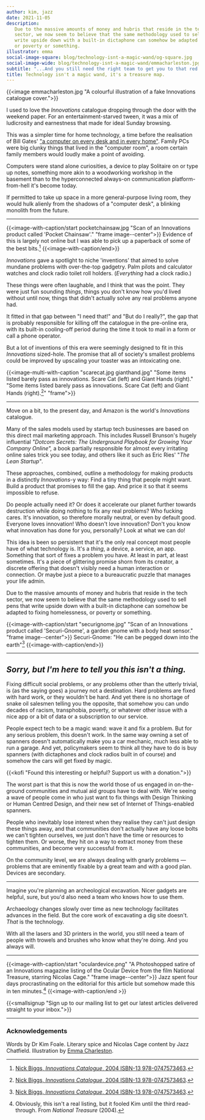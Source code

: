 ```yaml
---
author: kim, jazz
date: 2021-11-05
description:
   Due to the massive amounts of money and hubris that reside in the tech
   sector, we now seem to believe that the same methodology used to sell pens that
   write upside down with a built-in dictaphone can somehow be adapted to fixing homelessness,
   or poverty or something.
illustrator: emma
social-image-square: blog/technology-isnt-a-magic-wand/og-square.jpg
social-image-wide: blog/technology-isnt-a-magic-wand/emmacharleston.jpg
subtitle: "...And you still need the right team to get you to that red X."
title: Technology isn't a magic wand, it's a treasure map.
---
```


{{<image emmacharleston.jpg "A colourful illustration of a fake Innovations catalogue cover.">}}

I used to love the _Innovations_ catalogue dropping through the door with the weekend paper. For an entertainment-starved tween, it was a mix of ludicrosity and earnestness that made for ideal Sunday browsing.

This was a simpler time for home technology, a time before the realisation of Bill Gates' ["a computer on every desk and in every home"](https://www.businessinsider.com/microsoft-ceo-satya-nadella-bothered-by-bill-gates-mission-2017-2?r=US&IR=T). Family PCs were big clunky things that lived in the "computer room", a room certain family members would loudly make a point of avoiding.

Computers were stand alone curiosities, a device to play Solitaire on or type up notes, something more akin to a woodworking workshop in the basement than to the hyperconnected always-on communication platform-from-hell it's become today.

If permitted to take up space in a more general-purpose living room, they would hulk alienly from the shadows of a "computer desk", a blinking monolith from the future.

---

{{<image-with-caption/start pocketchainsaw.jpg "Scan of an Innovations product called 'Pocket Chainsaw'." "frame image--center">}}
Evidence of this is largely not online but I was able to pick up a paperback of some of the best bits.[^1] 
{{<image-with-caption/end>}}

_Innovations_ gave a spotlight to niche 'inventions' that aimed to solve mundane problems with over-the-top gadgetry. Palm pilots and calculator watches and clock radio toilet roll holders. (_Everything_ had a clock radio.)

These things were often laughable, and I think that was the point. They were just fun sounding _things_, things you don't know how you'd lived without until now, things that didn't actually solve any real problems anyone had.

It fitted in that gap between "I need that!" and "But do I really?", the gap that is probably responsible for killing off the catalogue in the pre-online era, with its built-in cooling-off period during the time it took to mail in a form or call a phone operator.

But a lot of inventions of this era were seemingly designed to fit in this _Innovations_ sized-hole. The promise that all of society's smallest problems could be improved by upscaling your toaster was an intoxicating one.

{{<image-multi-with-caption "scarecat.jpg gianthand.jpg" "Some items listed barely pass as innovations. Scare Cat (left) and Giant Hands (right)." "Some items listed barely pass as innovations. Scare Cat (left) and Giant Hands (right).[^1]" "frame">}}

---

Move on a bit, to the present day, and Amazon is the world's _Innovations_ catalogue.

Many of the sales models used by startup tech businesses are based on this direct mail marketing approach. This includes Russell Brunson's hugely influential _"Dotcom Secrets: The Underground Playbook for Growing Your Company Online",_ a book partially responsible for almost every irritating online sales trick you see today, and others like it such as Eric Ries' "_The Lean Startup"_.

These approaches, combined, outline a methodology for making products in a distinctly _Innovations_-y way: Find a tiny thing that people might want. Build a product that promises to fill the gap. And price it so that it seems impossible to refuse.

Do people actually need it? Or does it accelerate our planet further towards destruction while doing nothing to fix any real problems? Who fucking cares. It's innovation, so therefore morally neutral, or even by default good. Everyone loves innovation! Who doesn't love innovation? Don't you know what innovation has done for you, personally? Look at what we can do!

This idea is been so persistent that it's the only real concept most people have of what technology is. It's a _thing_, a device, a service, an app. Something that sort of fixes a problem you have. At least in part, at least sometimes. It's a piece of glittering promise shorn from its creator, a discrete offering that doesn't visibly need a human interaction or connection. Or maybe just a piece to a bureaucratic puzzle that manages your life admin.

Due to the massive amounts of money and hubris that reside in the tech sector, we now seem to believe that the same methodology used to sell pens that write upside down with a built-in dictaphone can somehow be adapted to fixing homelessness, or poverty or something.

{{<image-with-caption/start "securignome.jpg" "Scan of an Innovations product called 'Securi-Gnome', a garden gnome with a body heat sensor." "frame image--center">}}
Securi-Gnome: \"He can be pegged down into the earth\"[^1]
{{<image-with-caption/end>}}

---

## _Sorry, but I'm here to tell you this isn't a thing._

Fixing difficult social problems, or any problems other than the utterly trivial, is (as the saying goes) a journey not a destination. Hard problems are fixed with hard work, or they wouldn't be hard. And yet there is no shortage of snake oil salesmen telling you the opposite, that somehow you can undo decades of racism, transphobia, poverty, or whatever other issue with a nice app or a bit of data or a subscription to our service.

People expect tech to be a magic wand: wave it and fix a problem. But for any serious problem, this doesn't work. In the same way owning a set of spanners doesn't automatically make you a car mechanic, much less able to run a garage. And yet, policymakers seem to think all they have to do is buy spanners (with dictaphones and clock radios built in of course) and somehow the cars will get fixed by magic.

{{<kofi "Found this interesting or helpful? Support us with a donation.">}}

The worst part is that this is now the world those of us engaged in on-the-ground communities and mutual aid groups have to deal with. We're seeing a wave of people come in who just want to fix things with Design Thinking or Human Centred Design, and their new set of Internet of Things-enabled spanners.

People who inevitably lose interest when they realise they can't just design these things away, and that communities don't actually have any loose bolts we can't tighten ourselves, we just don't have the time or resources to tighten them. Or worse, they hit on a way to extract money from these communities, and become very successful from it.

On the community level, we are always dealing with gnarly problems — problems that are eminently fixable by a great team and with a good plan. Devices are secondary.

---

Imagine you're planning an archeological excavation. Nicer gadgets are helpful, sure, but you'd also need a team who knows how to use them.

Archaeology changes slowly over time as new technology facilitates advances in the field. But the core work of excavating a dig site doesn't. _That_ is the technology.

With all the lasers and 3D printers in the world, you still need a team of people with trowels and brushes who know what they're doing. And you always will.

---

{{<image-with-caption/start "oculardevice.png" "A Photoshopped satire of an Innovations magazine listing of the Ocular Device from the film National Treasure, starring Nicolas Cage." "frame image--center">}}
Jazz spent four days procrastinating on the editorial for this article but somehow made this in ten minutes.[^2] 
{{<image-with-caption/end >}}

{{<smallsignup "Sign up to our mailing list to get our latest articles delivered straight to your inbox.">}}

---

### Acknowledgements

Words by Dr Kim Foale. Literary spice and Nicolas Cage content by Jazz Chatfield. Illustration by [Emma Charleston](https://www.emmacharleston.co.uk/).

[^1]: [Nick Biggs, _Innovations Catalogue_, 2004 ISBN-13 978-0747573463](https://www.bloomsbury.com/au/innovations-catalogue-9780747573463/).
[^2]: Obviously, this isn't a real listing, but it fooled Kim until the third read-through. From _National Treasure_ (2004).
